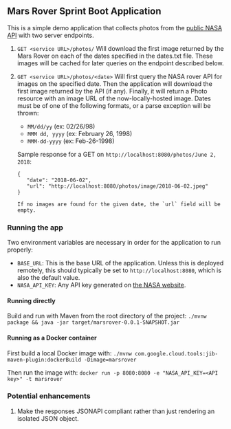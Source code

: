 ## Mars Rover Sprint Boot Application
This is a simple demo application that collects photos from the [public NASA API](https://api.nasa.gov/) with two server endpoints.

1. `GET <service URL>/photos/` 
    Will download the first image returned by the Mars Rover on each of the dates specified in the dates.txt file. These images will be cached for later queries on the endpoint described below.

2. `GET <service URL>/photos/<date>`
    Will first query the NASA rover API for images on the specified date. Then the application will download the first image returned by the API (if any). Finally, it will return a Photo resource with an image URL of the now-locally-hosted image. Dates must be of one of the following formats, or a parse exception will be thrown:
     - `MM/dd/yy` (ex: 02/26/98)
     - `MMM dd, yyyy` (ex: February 26, 1998)
     - `MMM-dd-yyyy` (ex: Feb-26-1998)
     
     Sample response for a GET on `http://localhost:8080/photos/June 2, 2018`:
     ```
   {
        "date": "2018-06-02",
        "url": "http://localhost:8080/photos/image/2018-06-02.jpeg"
    }
   
   If no images are found for the given date, the `url` field will be empty. 

### Running the app
Two environment variables are necessary in order for the application to run properly:
- `BASE_URL`: This is the base URL of the application. Unless this is deployed remotely, this should typically be set to `http://localhost:8080`, which is also the default value.
- `NASA_API_KEY`: Any API key generated on [the NASA website](https://api.nasa.gov/).

#### Running directly
Build and run with Maven from the root directory of the project:
`./mvnw package && java -jar target/marsrover-0.0.1-SNAPSHOT.jar`

#### Running as a Docker container
First build a local Docker image with:
`./mvnw com.google.cloud.tools:jib-maven-plugin:dockerBuild -Dimage=marsrover`

Then run the image with:
`docker run -p 8080:8080 -e "NASA_API_KEY=<API key>" -t marsrover`

### Potential enhancements
1. Make the responses JSONAPI compliant rather than just rendering an isolated JSON object.
